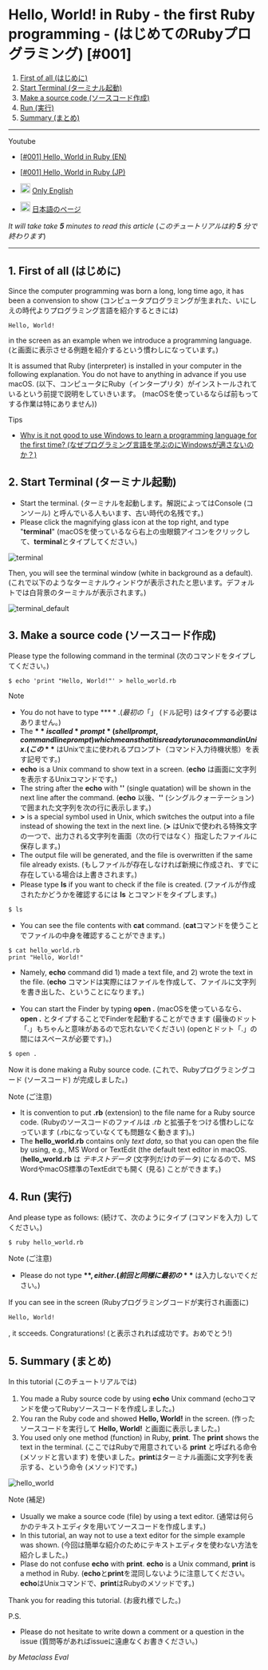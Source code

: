 

# Hello, World! in Ruby - the first Ruby programming - (はじめてのRubyプログラミング) [#001]

1. [First of all (はじめに)](#1-first-of-all-%E3%81%AF%E3%81%98%E3%82%81%E3%81%AB)
2. [Start Terminal (ターミナル起動)](#2-start-terminal-%E3%82%BF%E3%83%BC%E3%83%9F%E3%83%8A%E3%83%AB%E8%B5%B7%E5%8B%95)
3. [Make a source code (ソースコード作成)](#3-make-a-source-code-%E3%82%BD%E3%83%BC%E3%82%B9%E3%82%B3%E3%83%BC%E3%83%89%E4%BD%9C%E6%88%90)
4. [Run (実行)](#4-run-%E5%AE%9F%E8%A1%8C)
5. [Summary (まとめ)](#5-summary-%E3%81%BE%E3%81%A8%E3%82%81)

----

Youtube
* [[#001] Hello, World in Ruby (EN)](https://www.youtube.com/watch?v=-eNrtL38UKc)
* [[#001] Hello, World in Ruby (JP)](https://www.youtube.com/watch?v=nHY1uPXSCfU)

* <img src="/png/en.png" width="20"> [Only English](/doc/en/hello_world_001_en.md)
* <img src="/png/jp.png" width="20"> [日本語のページ](/doc/jp/hello_world_001_jp.md)

*It will take take **5** minutes to read this article* (*このチュートリアルは約 **5** 分で終わります*)

----

## 1. First of all (はじめに)

Since the computer programming was born a long, long time ago, it has been a convension to show (コンピュータプログラミングが生まれた、いにしえの時代よりプログラミング言語を紹介するときには)

```
Hello, World!
```

in the screen as an example when we introduce a programming language. (と画面に表示させる例題を紹介するという慣わしになっています。)

It is assumed that Ruby (interpreter) is installed in your computer in the following explanation. You do not have to anything in advance if you use macOS. (以下、コンピュータにRuby（インタープリタ）がインストールされているという前提で説明をしていきいます。 (macOSを使っているならば前もってする作業は特にありません))

Tips
* [Why is it not good to use Windows to learn a programming language for the first time? (なぜプログラミング言語を学ぶのにWindowsが適さないのか？)](https://github.com/metaclass-eval/ruby_programming/blob/master/doc/why_not_good_in_windows.md)

## 2. Start Terminal (ターミナル起動)

* Start the terminal. (ターミナルを起動します。解説によってはConsole (コンソール) と呼んでいる人もいます、古い時代の名残です。)
* Please click the magnifying glass icon at the top right, and type "**terminal**" (macOSを使っているなら右上の虫眼鏡アイコンをクリックして、**terminal**とタイプしてください。)

![terminal](https://github.com/metaclass-eval/ruby_programming/blob/master/png/terminal.png)

Then, you will see the terminal window (white in background as a default). (これで以下のようなターミナルウィンドウが表示されたと思います。デフォルトでは白背景のターミナルが表示されます。)

![terminal_default](https://github.com/metaclass-eval/ruby_programming/blob/master/png/terminal_default.png)

## 3. Make a source code (ソースコード作成)

Please type the following command in the terminal (次のコマンドをタイプしてください。)

```
$ echo 'print "Hello, World!"' > hello_world.rb
```

Note
* You do not have to type **$**. (最初の「$」 (ドル記号) はタイプする必要はありません。)
* The **$** is called *prompt* (shell prompt, command line prompt) which means that it is ready to run a command in Unix. (この **$** はUnixで主に使われるプロンプト（コマンド入力待機状態）を表す記号です。)
* **echo** is a Unix command to show text in a screen. (**echo** は画面に文字列を表示するUnixコマンドです。)
* The string after the **echo** with **''** (single quatation) will be shown in the next line after the command. (**echo** 以後、**''** (シングルクォーテーション) で囲まれた文字列を次の行に表示します。)
* **>** is a special symbol used in Unix, which switches the output into a file instead of showing the text in the next line. (**>** はUnixで使われる特殊文字の一つで、出力される文字列を画面（次の行ではなく）指定したファイルに保存します。)
* The output file will be generated, and the file is overwritten if the same file already exists. (もしファイルが存在しなければ新規に作成され、すでに存在している場合は上書きされます。)
* Please type **ls** if you want to check if the file is created. (ファイルが作成されたかどうかを確認するには **ls** とコマンドをタイプします。)

```
$ ls
```

* You can see the file contents with **cat** command. (**cat**コマンドを使うことでファイルの中身を確認することができます。)

```
$ cat hello_world.rb
print "Hello, World!"
```

* Namely, **echo** command did 1) made a text file, and 2) wrote the text in the file. (**echo** コマンドは実際にはファイルを作成して、ファイルに文字列を書き出した、ということになります。)


* You can start the Finder by typing **open .** (macOSを使っているなら、**open .** とタイプすることでFinderを起動することができます (最後のドット「.」もちゃんと意味があるので忘れないでください) (openとドット「.」の間にはスペースが必要です)。)


```
$ open .
```

Now it is done making a Ruby source code. (これで、Rubyプログラミングコード (ソースコード) が完成しました。)

Note (ご注意)
* It is convention to put **.rb** (extension) to the file name for a Ruby source code. (Rubyのソースコードのファイルは *.rb* と拡張子をつける慣わしになっています (.rbになっていなくても問題なく動きます)。)
* The **hello_world.rb** contains only *text data*, so that you can open the file by using, e.g., MS Word or TextEdit (the default text editor in macOS. (**hello_world.rb** は *テキストデータ* (文字列だけのデータ) になるので、MS WordやmacOS標準のTextEditでも開く (見る) ことができます。)

## 4. Run (実行)

And please type as follows: (続けて、次のようにタイプ (コマンドを入力) してください。)

```
$ ruby hello_world.rb
```

Note (ご注意)
* Please do not type **$**, either. (前回と同様に最初の **$** は入力しないでください。)

If you can see in the screen (Rubyプログラミングコードが実行され画面に)

```
Hello, World!
```

, it scceeds. Congraturations! (と表示されれば成功です。おめでとう!)

## 5. Summary (まとめ)

In this tutorial (このチュートリアルでは)

1. You made a Ruby source code by using **echo** Unix command (echoコマンドを使ってRubyソースコードを作成しました。)
2. You ran the Ruby code and showed **Hello, World!** in the screen. (作ったソースコードを実行して **Hello, World!** と画面に表示しました。)
3. You used only one method (function) in Ruby, **print**. The **print** shows the text in the terminal. (ここではRubyで用意されている **print** と呼ばれる命令 (メソッドと言います) を使いました。**print**はターミナル画面に文字列を表示する、という命令 (メソッド)です。)

![hello_world](https://github.com/metaclass-eval/ruby_programming/blob/master/png/hello_world.png)


Note (補足)
* Usually we make a source code (file) by using a text editor. (通常は何らかのテキストエディタを用いてソースコードを作成します。)
* In this tutorial, an way not to use a text editor for the simple example was shown. (今回は簡単な紹介のためにテキストエディタを使わない方法を紹介しました。)
* Plase do not confuse **echo** with **print**. **echo** is a Unix command, **print** is a method in Ruby. (**echo**と**print**を混同しないように注意してください。**echo**はUnixコマンドで、**print**はRubyのメソッドです。)

Thank you for reading this tutorial. (お疲れ様でした。)

P.S.
* Please do not hesitate to write down a comment or a question in the issue (質問等があればissueに遠慮なくお書きください。)

*by Metaclass Eval*


